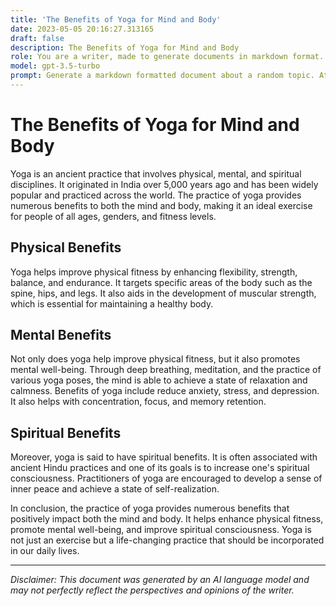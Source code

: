 ```yaml
---
title: 'The Benefits of Yoga for Mind and Body'
date: 2023-05-05 20:16:27.313165
draft: false
description: The Benefits of Yoga for Mind and Body
role: You are a writer, made to generate documents in markdown format. It is very important that all of the documents you generate are in valid markdown format.
model: gpt-3.5-turbo
prompt: Generate a markdown formatted document about a random topic. At the bottom, include a disclaimer explaining that the document was generated by you. The first line of the document should be the title. Make sure that the entire document is in proper markdown format, using a mix of various tags to make the document visually appealing.
---
```


# The Benefits of Yoga for Mind and Body 

Yoga is an ancient practice that involves physical, mental, and spiritual disciplines. It originated in India over 5,000 years ago and has been widely popular and practiced across the world. The practice of yoga provides numerous benefits to both the mind and body, making it an ideal exercise for people of all ages, genders, and fitness levels.

## Physical Benefits 
Yoga helps improve physical fitness by enhancing flexibility, strength, balance, and endurance. It targets specific areas of the body such as the spine, hips, and legs. It also aids in the development of muscular strength, which is essential for maintaining a healthy body.

## Mental Benefits 
Not only does yoga help improve physical fitness, but it also promotes mental well-being. Through deep breathing, meditation, and the practice of various yoga poses, the mind is able to achieve a state of relaxation and calmness. Benefits of yoga include reduce anxiety, stress, and depression. It also helps with concentration, focus, and memory retention.

## Spiritual Benefits 
Moreover, yoga is said to have spiritual benefits. It is often associated with ancient Hindu practices and one of its goals is to increase one's spiritual consciousness. Practitioners of yoga are encouraged to develop a sense of inner peace and achieve a state of self-realization.

In conclusion, the practice of yoga provides numerous benefits that positively impact both the mind and body. It helps enhance physical fitness, promote mental well-being, and improve spiritual consciousness. Yoga is not just an exercise but a life-changing practice that should be incorporated in our daily lives.

---

*Disclaimer: This document was generated by an AI language model and may not perfectly reflect the perspectives and opinions of the writer.*